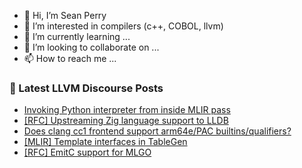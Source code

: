 - 👋 Hi, I’m Sean Perry
- 👀 I’m interested in compilers (c++, COBOL, llvm)
- 🌱 I’m currently learning ...
- 💞️ I’m looking to collaborate on ...
- 📫 How to reach me ...

<!---
s66perry/s66perry is a ✨ special ✨ repository because its `README.md` (this file) appears on your GitHub profile.
You can click the Preview link to take a look at your changes.
--->
### 📕 Latest LLVM Discourse Posts

<!-- DISCOURSE-LLVM:START -->
- [Invoking Python interpreter from inside MLIR pass](https://discourse.llvm.org/t/invoking-python-interpreter-from-inside-mlir-pass/88130#post_4)
- [[RFC] Upstreaming Zig language support to LLDB](https://discourse.llvm.org/t/rfc-upstreaming-zig-language-support-to-lldb/88127#post_3)
- [Does clang cc1 frontend support arm64e/PAC builtins/qualifiers?](https://discourse.llvm.org/t/does-clang-cc1-frontend-support-arm64e-pac-builtins-qualifiers/88113#post_5)
- [[MLIR] Template interfaces in TableGen](https://discourse.llvm.org/t/mlir-template-interfaces-in-tablegen/88102#post_2)
- [[RFC] EmitC support for MLGO](https://discourse.llvm.org/t/rfc-emitc-support-for-mlgo/87728#post_7)
<!-- DISCOURSE-LLVM:END -->
